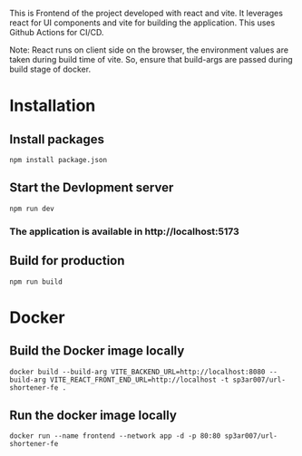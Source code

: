 This is Frontend of the project developed with react and vite. It leverages react for UI components and vite for building the application. This uses Github Actions for CI/CD.

Note: React runs on client side on the browser, the environment values are taken during build time of vite. So, ensure that build-args are passed during build stage of docker.

# Installation

## Install packages

```
npm install package.json
```
## Start the Devlopment server
```
npm run dev
```

### The application is available in http://localhost:5173

## Build for production
```
npm run build
```

# Docker 

## Build the Docker image locally
```
docker build --build-arg VITE_BACKEND_URL=http://localhost:8080 --build-arg VITE_REACT_FRONT_END_URL=http://localhost -t sp3ar007/url-shortener-fe .
```

## Run the docker image locally
```
docker run --name frontend --network app -d -p 80:80 sp3ar007/url-shortener-fe
```